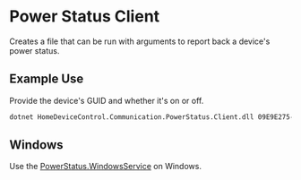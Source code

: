 ﻿# Power Status Client

Creates a file that can be run with arguments to report back a device's power status.

## Example Use

Provide the device's GUID and whether it's on or off.

```bash
dotnet HomeDeviceControl.Communication.PowerStatus.Client.dll 09E9E275-5C73-4FD0-B44B-D6890B176B75 true
```

## Windows

Use the [PowerStatus.WindowsService](../PowerStatus.WindowsService) on Windows.
